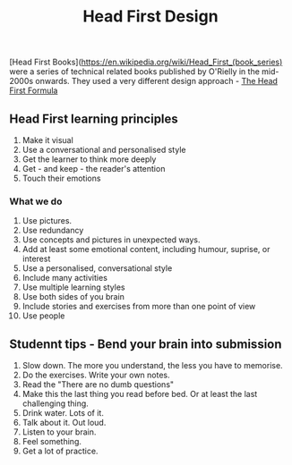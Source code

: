 ﻿---
backlinks:
- title: Learning
  url: /sense/Learning/learning.html
title: Head First Design
---
[Head First Books](https://en.wikipedia.org/wiki/Head_First_(book_series) were a series of technical related books published by O'Rielly in the mid-2000s onwards. They used a very different design approach - [The Head First Formula](https://web.archive.org/web/20180219200945/http://www.headfirstlabs.com/readme.php)

## Head First learning principles

1. Make it visual
2. Use a conversational and personalised style
3. Get the learner to think more deeply
4. Get - and keep - the reader's attention
5. Touch their emotions

### What we do

1. Use pictures.
2. Use redundancy
3. Use concepts and pictures in unexpected ways.
4. Add at least some emotional content, including humour, suprise, or interest
5. Use a personalised, conversational style
6. Include many activities
7. Use multiple learning styles
8. Use both sides of you brain
9. Include stories and exercises from more than one point of view
10. Use people

## Studennt tips - Bend your brain into submission

1. Slow down. The more you understand, the less you have to memorise.
2. Do the exercises. Write your own notes.
3. Read the "There are no dumb questions"
4. Make this the last thing you read before bed. Or at least the last challenging thing.
5. Drink water. Lots of it.
6. Talk about it. Out loud.
7. Listen to your brain.
8. Feel something.
9. Get a lot of practice.